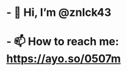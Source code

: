 # - 👋 Hi, I’m @znIck43
# - 📫 How to reach me: https://ayo.so/0507m

<!---
znIck43/znIck43 is a ✨ special ✨ repository because its `README.md` (this file) appears on your GitHub profile.
You can click the Preview link to take a look at your changes.
--->
